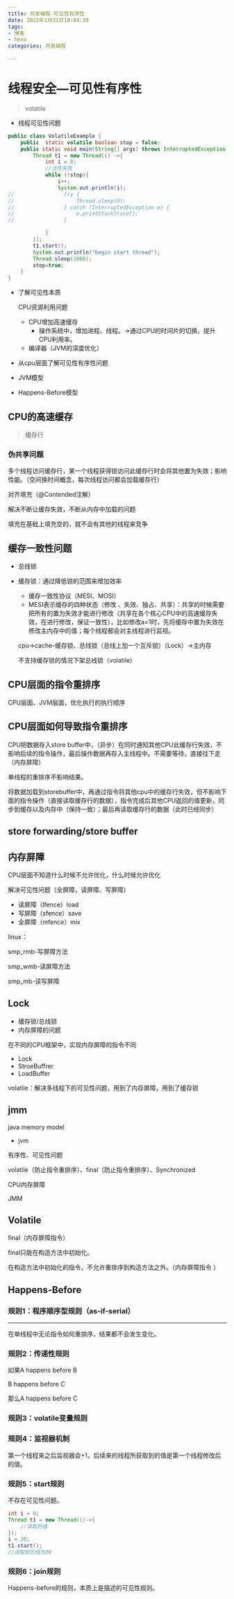 ```yaml
---
title: 并发编程-可见性有序性
date: 2022年1月31日18:04:39
tags:
- 博客
- hexo
categories: 并发编程

---
```






# 线程安全—可见性有序性

> volatile

- 线程可见性问题

```java
public class VolatileExample {
    public  static volatile boolean stop = false;
    public static void main(String[] args) throws InterruptedException {
        Thread t1 = new Thread(() ->{
            int i = 0;
            //活性失败
            while (!stop){
                i++;
                System.out.println(i);
//                try {
//                    Thread.sleep(0);
//                } catch (InterruptedException e) {
//                    e.printStackTrace();
//                }

            }
        });
        t1.start();
        System.out.println("begin start thread");
        Thread.sleep(1000);
        stop=true;
    }
}
```

- 了解可见性本质

  CPU资源利用问题

  - CPU增加高速缓存
    - 操作系统中，增加进程、线程。->通过CPU的时间片的切换，提升CPU利用率。
  - 编译器（JVM的深度优化）

- 从cpu层面了解可见性有序性问题
- JVM模型
- Happens-Before模型



## CPU的高速缓存

> 缓存行

### 伪共享问题

多个线程访问缓存行，某一个线程获得锁访问此缓存行时会将其他置为失效；影响性能。（空间换时间概念，每次线程访问都会加载缓存行）

对齐填充（@Contended注解）

解决不断让缓存失效，不断从内存中加载的问题

填充在基础上填充空的，就不会有其他的线程来竞争 



## 缓存一致性问题

- 总线锁

- 缓存锁：通过降低锁的范围来增加效率

  - 缓存一致性协议（MESI、MOSI）
  - MESI表示缓存的四种状态（修改 、失效、独占、共享）：共享的时候需要把所有的置为失效才能进行修改（共享在各个核心CPU中的高速缓存失效，在进行修改，保证一致性），比如修改a=1时，先将缓存中置为失效在修改主内存中的值；每个线程都会对主线程进行监视。

  cpu->cache-缓存锁、总线锁（总线上加一个互斥锁）（Lock）->主内存

  不支持缓存锁的情况下架总线锁（volatile）



## CPU层面的指令重排序

CPU层面、JVM层面，优化执行的执行顺序



## CPU层面如何导致指令重排序

CPU把数据存入store buffer中，（异步）在同时通知其他CPU此缓存行失效，不影响后续的指令操作，最后操作数据再存入主线程中。不需要等待，直接往下走（内存屏障）

单线程的重排序不影响结果。

将数据加载到storebuffer中，再通过指令将其他cpu中的缓存行失效，但不影响下面的指令操作（直接读取缓存行的数据），指令完成后其他CPU返回的值更新，同步到缓存以及内存中（保持一致）；最后再读取缓存行的数据（此时已经同步）

## store forwarding/store buffer



## 内存屏障

CPU层面不知道什么时候不允许优化，什么时候允许优化

解决可见性问题（全屏障，读屏障、写屏障）

- 读屏障（lfence）load
- 写屏障（sfence）save
- 全屏障（mfence）mix

linux：

smp_rmb-写屏障方法

smp_wmb-读屏障方法

smp_mb-读写屏障

## Lock

- 缓存锁/总线锁
- 内存屏障的问题

在不同的CPU框架中，实现内存屏障的指令不同

- Lock
- StroeBuffrer
- LoadBuffer

volatile：解决多线程下的可见性问题，用到了内存屏障，用到了缓存锁

## jmm

java memory model

- jvm

有序性、可见性问题

​	volatile（防止指令重排序）、final（防止指令重排序）、Synchronized



CPU内存屏障

JMM





## Volatile

final（内存屏障指令）

final只能在构造方法中初始化。

在构造方法中初始化的指令，不允许重排序到构造方法之外。（内存屏障指令  ）



## Happens-Before

### 规则1：程序顺序型规则（as-if-serial）

------

在单线程中无论指令如何重排序，结果都不会发生变化。

### 规则2：传递性规则

如果A happens before B

B happens before C

那么A happens before C



### 规则3：volatile变量规则





### 规则4：监视器机制

第一个线程来之后监视器会+1，后续来的线程所获取到的值是第一个线程修改后的值。



### 规则5：start规则

 不存在可见性问题。

```java
int i = 0;
Thread t1 = new Thread(()->{
    //读取的值
});
i = 20;
t1.start();
//读取到的值为20
```



### 规则6：join规则

 

Happens-before的规则，本质上是描述的可见性规则。

